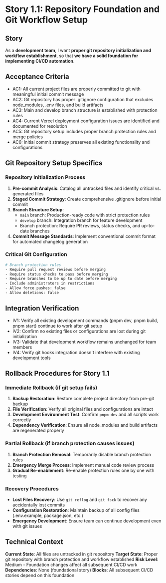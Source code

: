 # Story 1.1: Repository Foundation and Git Workflow Setup

## Story

As a **development team**,
I want **proper git repository initialization and workflow establishment**,
so that **we have a solid foundation for implementing CI/CD automation**.

## Acceptance Criteria

- AC1: All current project files are properly committed to git with meaningful initial commit message
- AC2: Git repository has proper .gitignore configuration that excludes node_modules, .env files, and build artifacts
- AC3: Main and develop branch structure is established with protection rules
- AC4: Current Vercel deployment configuration issues are identified and documented for resolution
- AC5: Git repository setup includes proper branch protection rules and merge policies
- AC6: Initial commit strategy preserves all existing functionality and configurations

## Git Repository Setup Specifics

### Repository Initialization Process

1. **Pre-commit Analysis**: Catalog all untracked files and identify critical vs. generated files
2. **Staged Commit Strategy**: Create comprehensive .gitignore before initial commit
3. **Branch Structure Setup**:
   - `main` branch: Production-ready code with strict protection rules
   - `develop` branch: Integration branch for feature development
   - Branch protection: Require PR reviews, status checks, and up-to-date branches
4. **Commit Message Standards**: Implement conventional commit format for automated changelog generation

### Critical Git Configuration

```bash
# Branch protection rules
- Require pull request reviews before merging
- Require status checks to pass before merging
- Require branches to be up to date before merging
- Include administrators in restrictions
- Allow force pushes: false
- Allow deletions: false
```

## Integration Verification

- IV1: Verify all existing development commands (pnpm dev, pnpm build, pnpm start) continue to work after git setup
- IV2: Confirm no existing files or configurations are lost during git initialization
- IV3: Validate that development workflow remains unchanged for team members
- IV4: Verify git hooks integration doesn't interfere with existing development tools

## Rollback Procedures for Story 1.1

### Immediate Rollback (if git setup fails)

1. **Backup Restoration**: Restore complete project directory from pre-git backup
2. **File Verification**: Verify all original files and configurations are intact
3. **Development Environment Test**: Confirm `pnpm dev` and all scripts work correctly
4. **Dependency Verification**: Ensure all node_modules and build artifacts are regenerated properly

### Partial Rollback (if branch protection causes issues)

1. **Branch Protection Removal**: Temporarily disable branch protection rules
2. **Emergency Merge Process**: Implement manual code review process
3. **Gradual Re-enablement**: Re-enable protection rules one by one with testing

### Recovery Procedures

- **Lost Files Recovery**: Use `git reflog` and `git fsck` to recover any accidentally lost commits
- **Configuration Restoration**: Maintain backup of all config files (.env.example, package.json, etc.)
- **Emergency Development**: Ensure team can continue development even with git issues

## Technical Context

**Current State**: All files are untracked in git repository
**Target State**: Proper git repository with branch protection and workflow established
**Risk Level**: Medium - Foundation changes affect all subsequent CI/CD work
**Dependencies**: None (foundational story)
**Blocks**: All subsequent CI/CD stories depend on this foundation
